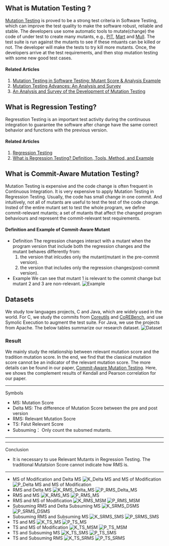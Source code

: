 ## What is Mutation Testing ?
[Mutation Testing](https://en.wikipedia.org/wiki/Mutation_testing) is proved to be a strong test criteria in Software Testing, which can improve the test quality to
make the software robust, reliable and stable. The developers use some automatic tools to mutate(change) the code of under test to 
create many mutants, e.g., [PIT](https://pitest.org/), [Mart](https://github.com/thierry-tct/mart) and [Mull](https://github.com/mull-project/mull). The test suite is run against the mutants to see if these mtuants can be killed or not. The developer will
make the tests to try kill more mutants. Once, the developers arrive at the test requirements, and then stop mutation testing with some new
good test cases. 
#### Related Articles 
1. [Mutation Testing in Software Testing: Mutant Score & Analysis Example ](https://www.guru99.com/mutation-testing.html)
2. [Mutation Testing Advances: An Analysis and Survey](https://www.sciencedirect.com/science/article/pii/S0065245818300305)
3. [An Analysis and Survey of the Development of Mutation Testing](https://ieeexplore.ieee.org/abstract/document/5487526)

## What is Regression Testing?
Regresstion Testing is an important test activity during the continuous integration to guarantee the software after change have the same correct behavior and functions with the previous version.
#### Related Articles
1. [Regression Testing](https://en.wikipedia.org/wiki/Regression_testing)
2. [What is Regression Testing? Definition, Tools, Method, and Example](https://www.softwaretestinghelp.com/regression-testing-tools-and-methods/)

## What is Commit-Aware Mutation Testing?
Mutation Testing is expensive and the code change is often frequent in Continuous Integration. It is very expensive to apply
Mutation Testing in Regression Testing. Usually, the code has small change in one commit. And intuitively, not all of mutants are
useful to test the test of the code change. Insted of the entire mutant set to test the whole program,  we define commit-relevant mutants; a set of mutants that affect the changed program behaviours and represent the commit-relevant test requirements. 

#### Definition and Example of Commit-Aware Mutant
- Definition
 The regression changes interact with a mutant when the program version that include both the regression changes and the mutant behaves differently from:
    1.  the version that inlcudes only the mutant(mutant in the pre-commit version).
    2. the version that includes only the regression changes(post-commit version).
- Example
  We can see that mutant 1 is relevant to the commit change but mutant 2 and 3 are non-relevant.
   ![Example](example.png)


## Datasets
We study tow languages projects, C and Java, which are widely used in the world. For C, we study the commits from [Coreutils](https://www.gnu.org/software/coreutils/) and [CoREBench](https://www.comp.nus.edu.sg/~release/corebench/),
 and use Symolic Execution to augment the test suite. For Java, we use the projects from Apache. The below tables summarize our research dataset.
 ![Dataset](dataset.png)

### Result
We mainly study the relationship between relevant mutation score and the tradition mutation score. In the end,
we find that the classical mutation score cannot be an indicator of the relevant mutation score. The more details 
can be found in our paper, [Commit-Aware Mutation Testing](). Here, we shows the complement results of Kendall and Pearson correlation for our paper.

---
Symbols 
- MS: Mutation Score
- Delta MS: The difference of Mutation Score between the pre and post version
- RMS: Relevant Mutation Socre
- TS: Falut Relevant Score
- Subsuming： Only count the subsmed mutants.
---

---
Conclusion
- It is necessary to use Relevant Mutants in Regression Testing. The traditional Mutatsion Score cannot indicate how
RMS is. 
---

- MS of Modification and Delta MS 
  ![K_Delta MS and MS of Modification](graphs/c_programs/kendall_MS_of_Modification_and_Delta_MS.png)
  ![P_Delta MS and MS of Modification](graphs/c_programs/pearson_MS%20of%20Modification%20and%20Delta%20MS.png)
- RMS and Delta MS
  ![K_RMS_Delta_MS](graphs/c_programs/kendall_RMS_and_Delta_MS.png)
  ![P_RMS_Delta_MS](graphs/c_programs/pearson_RMS%20and%20Delta%20MS.png)
- RMS and MS
  ![K_RMS_MS](graphs/c_programs/kendall_RMS_and_MS.png)
  ![P_RMS_MS](graphs/c_programs/pearson_RMS%20and%20MS.png)
- RMS and MS of Modification
  ![K_RMS_MSM](graphs/c_programs/kendall_RMS_and_MS_of_Modifications.png)
  ![P_RMS_MSM](graphs/c_programs/pearson_RMS%20and%20MS%20of%20Modifications.png)
- Subsuming RMS and Delta Subsuming MS
  ![K_SRMS_DSMS](graphs/c_programs/kendall_Subsuming_RMS_and_Delta_Subsuming_MS.png)
  ![P_SRMS_DSMS](graphs/c_programs/pearson_Subsuming%20RMS%20and%20Delta%20Subsuming%20MS.png)
- Subsuming RMS and Subsuming MS
  ![K_SRMS_SMS](graphs/c_programs/kendall_Subsuming_RMS_and_Subsuming_MS.png)
  ![P_SRMS_SMS](graphs/c_programs/pearson_Subsuming%20RMS%20and%20Subsuming%20MS.png)
- TS and MS
  ![K_TS_MS](graphs/c_programs/kendall_TS_and_MS.png)
  ![P_TS_MS](graphs/c_programs/pearson_TS%20and%20MS.png)
- TS and MS of Modification
  ![K_TS_MSM](graphs/c_programs/kendall_TS_and_MS_of_Modifications.png)
  ![P_TS_MSM](graphs/c_programs/pearson_TS%20and%20MS%20of%20Modifications.png)
- TS and Subsuming MS
  ![K_TS_SMS](graphs/c_programs/kendall_TS_and_Subsuming_MS.png)
  ![P_TS_SMS](graphs/c_programs/pearson_TS%20and%20Subsuming%20MS.png)
- TS and Subsuming RMS
  ![K_TS_SRMS](graphs/c_programs/kendall_TS_and_Subsuming_RMS.png)
  ![P_TS_SRMS](graphs/c_programs/pearson_TS%20and%20Subsuming%20RMS.png)
